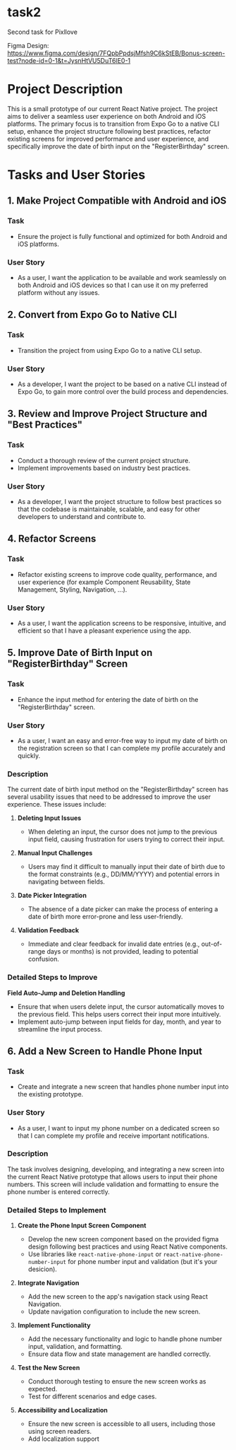 # task2
Second task for Pixllove

Figma Design: https://www.figma.com/design/7FQpbPpdsjMfsh9C6kStEB/Bonus-screen-test?node-id=0-1&t=JysnHtVU5DuT6lE0-1 

# Project Description

This is a small prototype of our current React Native project. The project aims to deliver a seamless user experience on both Android and iOS platforms. The primary focus is to transition from Expo Go to a native CLI setup, enhance the project structure following best practices, refactor existing screens for improved performance and user experience, and specifically improve the date of birth input on the "RegisterBirthday" screen.
# Tasks and User Stories

## 1. Make Project Compatible with Android and iOS

### Task
- Ensure the project is fully functional and optimized for both Android and iOS platforms.

### User Story
- As a user, I want the application to be available and work seamlessly on both Android and iOS devices so that I can use it on my preferred platform without any issues.

## 2. Convert from Expo Go to Native CLI

### Task
- Transition the project from using Expo Go to a native CLI setup.

### User Story
- As a developer, I want the project to be based on a native CLI instead of Expo Go, to gain more control over the build process and dependencies.

## 3. Review and Improve Project Structure and "Best Practices"

### Task
- Conduct a thorough review of the current project structure.
- Implement improvements based on industry best practices.

### User Story
- As a developer, I want the project structure to follow best practices so that the codebase is maintainable, scalable, and easy for other developers to understand and contribute to.

## 4. Refactor Screens

### Task
- Refactor existing screens to improve code quality, performance, and user experience (for example Component Reusability, State Management, Styling, Navigation, ...).

### User Story
- As a user, I want the application screens to be responsive, intuitive, and efficient so that I have a pleasant experience using the app.

## 5. Improve Date of Birth Input on "RegisterBirthday" Screen

### Task
- Enhance the input method for entering the date of birth on the "RegisterBirthday" screen.

### User Story
- As a user, I want an easy and error-free way to input my date of birth on the registration screen so that I can complete my profile accurately and quickly.

### Description

The current date of birth input method on the "RegisterBirthday" screen has several usability issues that need to be addressed to improve the user experience. These issues include:

1. **Deleting Input Issues**
   - When deleting an input, the cursor does not jump to the previous input field, causing frustration for users trying to correct their input.

2. **Manual Input Challenges**
   - Users may find it difficult to manually input their date of birth due to the format constraints (e.g., DD/MM/YYYY) and potential errors in navigating between fields.

3. **Date Picker Integration**
   - The absence of a date picker can make the process of entering a date of birth more error-prone and less user-friendly.

4. **Validation Feedback**
   - Immediate and clear feedback for invalid date entries (e.g., out-of-range days or months) is not provided, leading to potential confusion.

### Detailed Steps to Improve

   **Field Auto-Jump and Deletion Handling**
   - Ensure that when users delete input, the cursor automatically moves to the previous field. This helps users correct their input more intuitively.
   - Implement auto-jump between input fields for day, month, and year to streamline the input process.


## 6. Add a New Screen to Handle Phone Input

### Task
- Create and integrate a new screen that handles phone number input into the existing prototype.

### User Story
- As a user, I want to input my phone number on a dedicated screen so that I can complete my profile and receive important notifications.

### Description

The task involves designing, developing, and integrating a new screen into the current React Native prototype that allows users to input their phone numbers. This screen will include validation and formatting to ensure the phone number is entered correctly.

### Detailed Steps to Implement

1. **Create the Phone Input Screen Component**
   - Develop the new screen component based on the provided figma design following best practices and using React Native components.
   - Use libraries like `react-native-phone-input` or `react-native-phone-number-input` for phone number input and validation (but it's your desicion).

2. **Integrate Navigation**
   - Add the new screen to the app's navigation stack using React Navigation.
   - Update navigation configuration to include the new screen.

3. **Implement Functionality**
   - Add the necessary functionality and logic to handle phone number input, validation, and formatting.
   - Ensure data flow and state management are handled correctly.

4. **Test the New Screen**
   - Conduct thorough testing to ensure the new screen works as expected.
   - Test for different scenarios and edge cases.

5. **Accessibility and Localization**
   - Ensure the new screen is accessible to all users, including those using screen readers.
   - Add localization support
